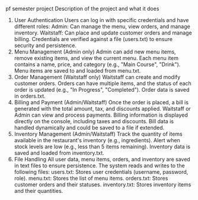 pf semester project
Description of the project and what it does
1. User Authentication
Users can log in with specific credentials and have different roles:
Admin: Can manage the menu, view orders, and manage inventory.
Waitstaff: Can place and update customer orders and manage billing.
Credentials are verified against a file (users.txt) to ensure security and persistence.
2. Menu Management (Admin only)
Admin can add new menu items, remove existing items, and view the current menu.
Each menu item contains a name, price, and category (e.g., "Main Course", "Drink").
Menu items are saved to and loaded from menu.txt.
3. Order Management (Waitstaff only)
Waitstaff can create and modify customer orders.
Orders can have multiple items, and the status of each order is updated (e.g., "In Progress", "Completed").
Order data is saved in orders.txt.
4. Billing and Payment (Admin/Waitstaff)
Once the order is placed, a bill is generated with the total amount, tax, and discounts applied.
Waitstaff or Admin can view and process payments.
Billing information is displayed directly on the console, including taxes and discounts.
Bill data is handled dynamically and could be saved to a file if extended.
5. Inventory Management (Admin/Waitstaff)
Track the quantity of items available in the restaurant's inventory (e.g., ingredients).
Alert when stock levels are low (e.g., less than 5 items remaining).
Inventory data is saved and loaded from inventory.txt.
6. File Handling
All user data, menu items, orders, and inventory are saved in text files to ensure persistence.
The system reads and writes to the following files:
users.txt: Stores user credentials (username, password, role).
menu.txt: Stores the list of menu items.
orders.txt: Stores customer orders and their statuses.
inventory.txt: Stores inventory items and their quantities.
